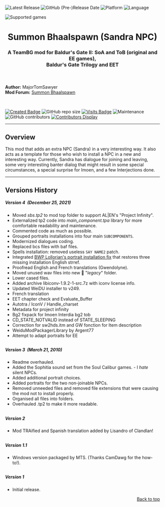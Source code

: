 ![Latest Release](https://img.shields.io/github/v/release/GwendolyneFreddy/Summon_Bhaalspawn?include_prereleases&color=darkred)<a name="top" id="top"> </a>
![GitHub (Pre-)Release Date](https://img.shields.io/github/release-date-pre/GwendolyneFreddy/Summon_Bhaalspawn?color=gold)
![Platform](https://img.shields.io/static/v1?label=platform&message=windows%20%7C%20macOS%20%7C%20linux%20%7C%20Project%20Infinity&color=informational)
![Language](https://img.shields.io/static/v1?label=language&message=English%20%7C%20French%20%7C%20Spanish&color=limegreen)

![Supported games](https://img.shields.io/static/v1?label=supported%20games&message=BGII:ToB%20%7C%20BGT%20%7C%20BG2%3AEE%20%7C%20EET&color=dodgerblue)

<div align="center"><h1></a>Summon Bhaalspawn (Sandra NPC)</h1>

<h3>A TeamBG mod for Baldur's Gate II: SoA and ToB (original and EE games),<br>
Baldur's Gate Trilogy and EET<h3>

</div><br>


**Author:** MajorTomSawyer  
**Mod Forum:** <a href="https://github.com/The-Gate-Project/Summon_Bhaalspawn/discussions">Summon Bhaalspawn</a><br><br>

## 

[![Created Badge](https://badges.pufler.dev/created/GwendolyneFreddy/Summon_Bhaalspawn?style=plastic)](https://badges.pufler.dev)
![GitHub repo size](https://img.shields.io/github/repo-size/GwendolyneFreddy/Summon_Bhaalspawn?style=plastic)
[![Visits Badge](https://badges.pufler.dev/visits/GwendolyneFreddy/Summon_Bhaalspawn?color=cyan&style=plastic)](https://badges.pufler.dev) 
![Maintenance](https://img.shields.io/static/v1?label=maintained%3F&message=yes&color=greenlight&style=plastic)
![GitHub contributors](https://img.shields.io/github/contributors/GwendolyneFreddy/Summon_Bhaalspawn?color=blueviolet&style=plastic) [![Contributors Display](https://badges.pufler.dev/contributors/GwendolyneFreddy/Summon_Bhaalspawn?size=30&padding=5&bots=true)](https://badges.pufler.dev)


<hr>


## <a name="intro" id="intro"></a>Overview

This mod that adds an extra NPC (Sandra) in a very interesting way.  It also acts as a template for those who wish to install a NPC in a new and interesting way.  Currently, Sandra has dialogue for joining and leaving, some very interesting banter dialog that might result in some special circumstances, a special surprise for Imoen, and a few Interjections done.


<hr>


## <a name="versions" id="versions"></a>Versions History

##### Version 4 &nbsp;(December 25, 2021)

- Moved *sbs.tp2* to mod top folder to support AL|EN's "Project Infinity".
- Externalized tp2 code into *main_component.tpa* library for more comfortable readability and maintenance.
- Commented code as much as possible.
- Grouped portraits installations into four main `SUBCOMPONENTS`.
- Modernized dialogues coding.
- Replaced bcs files with baf files.
- Spells installation: removed useless `SAY NAME2` patch.
- Integrated <a href="http://www.shsforums.net/topic/42220-fixes-for-the-big-fixpack/page-12#entry485886">BWP Lollorian's portrait installation fix</a> that restores three missing installation English strref.
- Proofread English and French translations (Gwendolyne).
- Moved unused wav files into new :file_folder: "*legacy*" folder.
- Lower cased files.
- Added archive libiconv-1.9.2-1-src.7z with iconv license info.
- Updated WeiDU installer to v249.
- French translation
- EET chapter check and  Evaluate_Buffer
- Autotra / IconV / Handle_charset
- Metadata for project infinity
- Bg2 fixpack for Imoen Interdia bg2 tob
- CD_STATE_NOTVALID instead of STATE_SLEEPING
- Correction for sw2hds.itm and GW fonction for Item description
- WeiduModPackagerLibrary by Argent77
- Attempt to adapt portraits for EE

## 

##### Version 3 &nbsp;(March 21, 2010)

- Readme overhauled.
- Added the Sophitia sound set from the Soul Calibur games. - I *hate* silent NPCs.
- Added additional portrait choices.
- Added portraits for the two non-joinable NPCs.
- Removed unneeded files and removed file extensions that were causing the mod not to install properly.
- Organised all files into folders.
- Overhauled .tp2 to make it more readable.

## 

##### Version 2

- Mod TRAified and Spanish translation added by Lisandro of Clandlan!

## 

##### Version 1.1

- Windows version packaged by MTS. (Thanks CamDawg for the how-to!).

## 

##### Version 1

- Initial release.
<div align="right"><a href="#top">Back to top</a></div>
